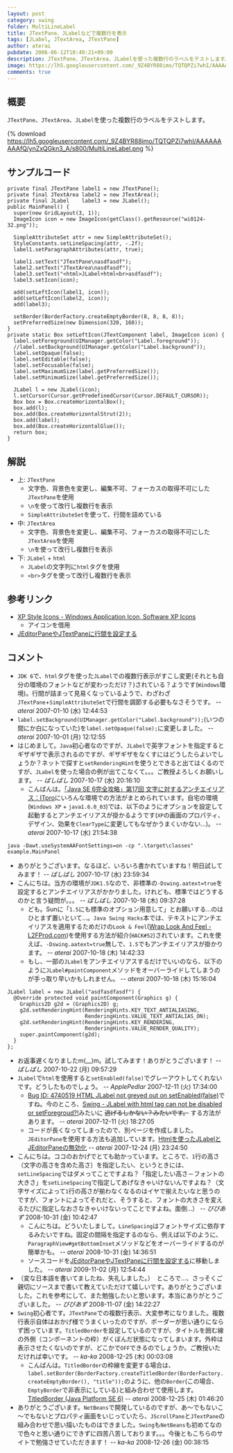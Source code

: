 ```yaml
---
layout: post
category: swing
folder: MultiLineLabel
title: JTextPane、JLabelなどで複数行を表示
tags: [JLabel, JTextArea, JTextPane]
author: aterai
pubdate: 2006-06-12T10:49:21+09:00
description: JTextPane、JTextArea、JLabelを使った複数行のラベルをテストします。
image: https://lh5.googleusercontent.com/_9Z4BYR88imo/TQTQPZi7whI/AAAAAAAAAfQ/ynZxQGkn3_A/s800/MultiLineLabel.png
comments: true
---
```

## 概要
`JTextPane`、`JTextArea`、`JLabel`を使った複数行のラベルをテストします。

{% download https://lh5.googleusercontent.com/_9Z4BYR88imo/TQTQPZi7whI/AAAAAAAAAfQ/ynZxQGkn3_A/s800/MultiLineLabel.png %}

## サンプルコード
<pre class="prettyprint"><code>private final JTextPane label1 = new JTextPane();
private final JTextArea label2 = new JTextArea();
private final JLabel    label3 = new JLabel();
public MainPanel() {
  super(new GridLayout(3, 1));
  ImageIcon icon = new ImageIcon(getClass().getResource("wi0124-32.png"));

  SimpleAttributeSet attr = new SimpleAttributeSet();
  StyleConstants.setLineSpacing(attr, -.2f);
  label1.setParagraphAttributes(attr, true);

  label1.setText("JTextPane\nasdfasdf");
  label2.setText("JTextArea\nasdfasdf");
  label3.setText("&lt;html&gt;JLabel+html&lt;br&gt;asdfasdf");
  label3.setIcon(icon);

  add(setLeftIcon(label1, icon));
  add(setLeftIcon(label2, icon));
  add(label3);

  setBorder(BorderFactory.createEmptyBorder(8, 8, 8, 8));
  setPreferredSize(new Dimension(320, 160));
}
private static Box setLeftIcon(JTextComponent label, ImageIcon icon) {
  label.setForeground(UIManager.getColor("Label.foreground"));
  //label.setBackground(UIManager.getColor("Label.background"));
  label.setOpaque(false);
  label.setEditable(false);
  label.setFocusable(false);
  label.setMaximumSize(label.getPreferredSize());
  label.setMinimumSize(label.getPreferredSize());

  JLabel l = new JLabel(icon);
  l.setCursor(Cursor.getPredefinedCursor(Cursor.DEFAULT_CURSOR));
  Box box = Box.createHorizontalBox();
  box.add(l);
  box.add(Box.createHorizontalStrut(2));
  box.add(label);
  box.add(Box.createHorizontalGlue());
  return box;
}
</code></pre>

## 解説
- 上: `JTextPane`
    - 文字色、背景色を変更し、編集不可、フォーカスの取得不可にした`JTextPane`を使用
    - `\n`を使って改行し複数行を表示
    - `SimpleAttributeSet`を使って、行間を詰めている
- 中: `JTextArea`
    - 文字色、背景色を変更し、編集不可、フォーカスの取得不可にした`JTextArea`を使用
    - `\n`を使って改行し複数行を表示
- 下: `JLabel` + `html`
    - `JLabel`の文字列に`html`タグを使用
    - `<br>`タグを使って改行し複数行を表示

<!-- dummy comment line for breaking list -->

## 参考リンク
- [XP Style Icons - Windows Application Icon, Software XP Icons](http://www.icongalore.com/)
    - アイコンを借用
- [JEditorPaneやJTextPaneに行間を設定する](http://ateraimemo.com/Swing/LineSpacing.html)

<!-- dummy comment line for breaking list -->

## コメント
- `JDK 6`で、`html`タグを使った`JLabel`での複数行表示がすこし変更(それとも自分の環境のフォントなどが変わっただけ？)されている？ようです(`Windows`環境)。行間が詰まって見易くなっているようで、わざわざ`JTextPane`+`SimpleAttributeSet`で行間を調節する必要もなさそうです。 -- *aterai* 2007-01-10 (水) 12:44:53
- `label.setBackground(UIManager.getColor("Label.background"));`(いつの間にか白になっていた)を`label.setOpaque(false);`に変更しました。 -- *aterai* 2007-10-01 (月) 12:12:55
- はじめまして。`Java`初心者なのですが、`JLabel`で英字フォントを指定するとギザギザで表示されるのですが、ギザギザをなくすにはどうしたらよいでしょうか？ネットで探すと`setRenderingHint`を使うとできると出てはくるのですが、`JLabel`を使った場合の例が出てこなくて。。。ご教授よろしくお願いします。 -- *ばしばし* 2007-10-17 (水) 20:16:10
    - こんばんは。[「Java SE 6完全攻略」第17回 文字に対するアンチエイリアス：ITpro](http://itpro.nikkeibp.co.jp/article/COLUMN/20070205/260649/)にいろんな環境での方法がまとめられています。自宅の環境(`Windows XP` + `java1.6.0_03`)では、以下のようにオプションを設定して起動するとアンチエイリアスが掛かるようです(`XP`の画面のプロパティ、デザイン、効果を`ClearType`に変更してもなぜかうまくいかない…)。 -- *aterai* 2007-10-17 (水) 21:54:38

<!-- dummy comment line for breaking list -->

	java -Dawt.useSystemAAFontSettings=on -cp ".\target\classes" example.MainPanel

- ありがとうございます。なるほど、いろいろ書かれていますね！明日試してみます！ -- *ばしばし* 2007-10-17 (水) 23:59:34
- こんにちは。当方の環境が`JDK1.5`なので、非標準の`-Dswing.aatext=true`を設定するとアンチエイリアスがかかりました。けれども、標準ではどうするのかと言う疑問が。。。 -- *ばしばし* 2007-10-18 (木) 09:37:28
    - ども。Sunに「`1.5`にも標準のオプション用意して」とお願いする…のはひとまず置いといて…。`Java Swing Hacks`本では、テキストにアンチエイリアスを適用するためだけの`Look & Feel`([Wrap Look And Feel - L2FProd.com](http://wraplf.l2fprod.com/))を使用する方法が紹介(`HACK#52`)されています。これを使えば、`-Dswing.aatext=true`無しで、`1.5`でもアンチエイリアスが掛かります。 -- *aterai* 2007-10-18 (木) 14:42:33
    - もし、一部の`JLabel`をアンチエイリアスするだけでいいのなら、以下のように`JLabel#paintComponent`メソッドをオーバーライドしてしまうのが手っ取り早いかもしれません。 -- *aterai* 2007-10-18 (木) 15:16:04

<!-- dummy comment line for breaking list -->

<pre class="prettyprint"><code>JLabel label = new JLabel("asdfasdfasdf") {
  @Override protected void paintComponent(Graphics g) {
    Graphics2D g2d = (Graphics2D) g;
    g2d.setRenderingHint(RenderingHints.KEY_TEXT_ANTIALIASING,
                         RenderingHints.VALUE_TEXT_ANTIALIAS_ON);
    g2d.setRenderingHint(RenderingHints.KEY_RENDERING,
                         RenderingHints.VALUE_RENDER_QUALITY);
    super.paintComponent(g2d);
  }
};
</code></pre>

- お返事遅くなりましたm(__)m。試してみます！ありがとうございます！ -- *ばしばし* 2007-10-22 (月) 09:57:29
- `JLabel`で`html`を使用すると`setEnabled(false)`でグレーアウトしてくれないです。どうしたものでしょう。 -- *ApplePedlar* 2007-12-11 (火) 17:34:00
    - [Bug ID: 4740519 HTML JLabel not greyed out on setEnabled(false)](http://bugs.java.com/bugdatabase/view_bug.do?bug_id=4740519)ですね。今のところ、[Swing - JLabel with html tag can not be disabled or setForegroud?!](https://community.oracle.com/thread/1377943)みたいに ~~逃げるしかない？みたいです。~~ する方法があります。 -- *aterai* 2007-12-11 (火) 18:27:05
    - コードが長くなってしまったので、別ページを作成しました。`JEditorPane`を使用する方法も追加しています。[Htmlを使ったJLabelとJEditorPaneの無効化](http://ateraimemo.com/Swing/DisabledHtmlLabel.html) -- *aterai* 2007-12-24 (月) 23:24:50
- こんにちは。ココのおかげでとても助かっています。ところで、`1`行の高さ（文字の高さを含めた高さ）を指定したい、というときには、`setLineSpacing`ではダメってことですよね？「指定したい高さ－フォントの大きさ」を`setLineSpacing`で指定してあげなきゃいけないんですよね？（文字サイズによって`1`行の高さが揃わなくなるのはイヤで揃えたいなと思うのですが、フォントによってそれだと、そうすると、フォントの大きさを変えるたびに指定しなおさなきゃいけないってことですよね。面倒…） -- *びびあず* 2008-10-31 (金) 10:42:47
    - こんにちは。どういたしまして。`LineSpacing`はフォントサイズに依存するみたいですね。固定の間隔を指定するのなら、例えば以下のように、`ParagraphView#getBottomInset`メソッドなどをオーバーライドするのが簡単かも。 -- *aterai* 2008-10-31 (金) 14:36:51
    - ソースコードを[JEditorPaneやJTextPaneに行間を設定する](http://ateraimemo.com/Swing/LineSpacing.html)に移動しました。 -- *aterai* 2009-11-02 (月) 12:54:44
- （変な日本語を書いてましたね、失礼しました。）　ところで…、さっそくご親切にソースまで書いて教えていただけて嬉しいです。ありがとうございました。これを参考にして、また勉強したいと思います。本当にありがとうございました。 -- *びびあず* 2008-11-07 (金) 14:22:27
- `Swing`初心者です。`JTextPane`での複数行表示、大変参考になりました。複数行表示自体はおかげ様でうまくいったのですが、ボーダーが思い通りにならず困っています。`TitledBorder`を設定しているのですが、タイトルを囲む線の外側（コンポーネントの枠）がくぼんだ状態になってしまいます。外枠は表示させたくないのですが、どこかで`OFF`できるのでしょうか。ご教授いただければ幸いです。 -- *ka-ka* 2008-12-25 (木) 00:03:08
    - こんばんは。`TitledBorder`の枠線を変更する場合は、`label.setBorder(BorderFactory.createTitledBorder(BorderFactory.createEmptyBorder(), "title"));`のように、他の`Border`(この場合、`EmptyBorder`で非表示にしている)と組み合わせて使用します。[TitledBorder (Java Platform SE 6)](http://docs.oracle.com/javase/jp/6/api/javax/swing/border/TitledBorder.html#TitledBorder%28javax.swing.border.Border,%20java.lang.String%29) -- *aterai* 2008-12-25 (木) 01:46:20
- ありがとうございます。`NetBeans`で開発しているのですが、あ～でもないこ～でもないとプロパティ画面をいじっていたら、`JScrollPane`と`JTextPane`の組み合わせで思い描いたものはできました。`Swing`も`NetBeans`も初めてなので色々と思い通りにできずに四苦八苦しております。。。今後ともこちらのサイトで勉強させていただきます！ -- *ka-ka* 2008-12-26 (金) 00:38:15

<!-- dummy comment line for breaking list -->
